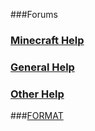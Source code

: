 ###Forums

### [Minecraft Help](https://github.com/ViperRage/Forum/blob/master/Format.md  "https://github.com/ViperRage/Forum/blob/master/Format.md")

### [General Help](https://github.com/ViperRage/Forum/blob/master/Format.md  "https://github.com/ViperRage/Forum/blob/master/Format.md")

### [Other Help](https://github.com/ViperRage/Forum/blob/master/Format.md  "https://github.com/ViperRage/Forum/blob/master/Format.md")

###[FORMAT](https://github.com/ViperRage/Forum/blob/master/Format.md  "https://github.com/ViperRage/Forum/blob/master/Format.md")
